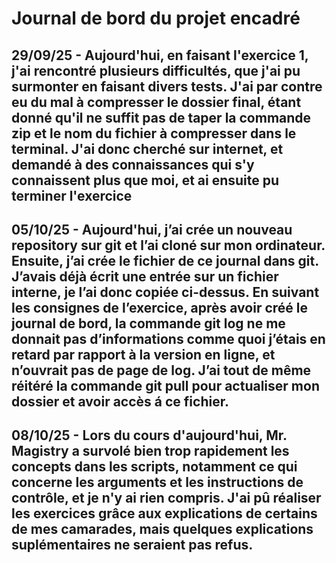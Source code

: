 # Journal de bord du projet encadré
## 29/09/25 - Aujourd'hui, en faisant l'exercice 1, j'ai rencontré plusieurs difficultés, que j'ai pu surmonter en faisant divers tests. J'ai par contre eu du mal à compresser le dossier final, étant donné qu'il ne suffit pas de taper la commande zip et le nom du fichier à compresser dans le terminal. J'ai donc cherché sur internet, et demandé à des connaissances qui s'y connaissent plus que moi, et ai ensuite pu terminer l'exercice
## 05/10/25 - Aujourd'hui, j’ai crée un nouveau repository sur git et l’ai cloné sur mon ordinateur. Ensuite, j’ai crée le fichier de ce journal dans git. J’avais déjà écrit une entrée sur un fichier interne, je l’ai donc copiée ci-dessus. En suivant les consignes de l’exercice, après avoir créé le journal de bord, la commande git log ne me donnait pas d’informations comme quoi j’étais en retard par rapport à la version en ligne, et n’ouvrait pas de page de log. J’ai tout de même réitéré la commande git pull pour actualiser mon dossier et avoir accès á ce fichier. 
## 08/10/25 - Lors du cours d'aujourd'hui, Mr. Magistry a survolé bien trop rapidement les concepts dans les scripts, notamment ce qui concerne les arguments et les instructions de contrôle, et je n'y ai rien compris. J'ai pû réaliser les exercices grâce aux explications de certains de mes camarades, mais quelques explications suplémentaires ne seraient pas refus.

